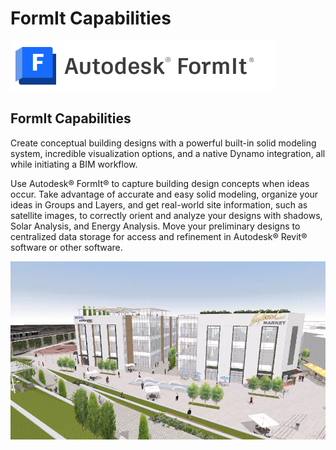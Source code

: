 # FormIt Capabilities

![](<../.gitbook/assets/formit intro hero image (2).png>)

## FormIt Capabilities

Create conceptual building designs with a powerful built-in solid modeling system, incredible visualization options, and a native Dynamo integration, all while initiating a BIM workflow.

Use Autodesk® FormIt® to capture building design concepts when ideas occur. Take advantage of accurate and easy solid modeling, organize your ideas in Groups and Layers, and get real-world site information, such as satellite images, to correctly orient and analyze your designs with shadows, Solar Analysis, and Energy Analysis. Move your preliminary designs to centralized data storage for access and refinement in Autodesk® Revit® software or other software.

![](../.gitbook/assets/formit-capabilities.png)
